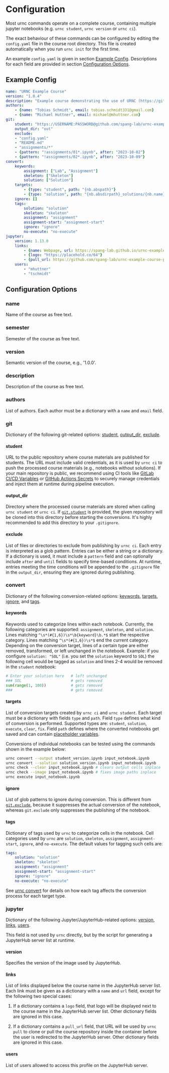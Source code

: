 # Configuration

Most urnc commands operate on a complete course, containing multiple jupyter notebooks (e.g. `urnc student`, `urnc version` or `urnc ci`).

The exact behaviour of these commands can be configured by editing the `config.yaml` file in the course root directory. This file is created automatically when you run `urnc init` for the first time.

An example `config.yaml` is given in section [Example Config](#example-config). Descriptions for each field are provided in section [Configuration Options](#configuration-options).


## Example Config

```yaml
name: "URNC Example Course"
version: "1.0.4"
description: "Example course demonstrating the use of URNC (https://github.com/spang-lab/urnc)"
authors:
    - {name: "Tobias Schmidt", email: tobias.schmidt331@gmail.com}
    - {name: "Michael Huttner", email: michael@mhuttner.com}
git:
    student: "https://USERNAME:PASSWORD@github.com/spang-lab/urnc-example-course-public.git"
    output_dir: "out"
    exclude:
    - "config.yaml"
    - "README.md"
    - "assignments/*"
    - {pattern: "!assignments/01*.ipynb", after: "2023-10-02"}
    - {pattern: "!assignments/02*.ipynb", after: "2023-10-09"}
convert:
    keywords:
        assignment: ["Lab", "Assignment"]
        skeleton: ["Skeleton"]
        solution: ["Solution"]
    targets:
        - {type: "student", path: "{nb.abspath}"}
        - {type: "solution", path: "{nb.absdirpath}_solutions/{nb.name}"}
    ignore: []
    tags:
        solution: "solution"
        skeleton: "skeleton"
        assignment: "assignment"
        assignment-start: "assignment-start"
        ignore: "ignore"
        no-execute: "no-execute"
jupyter:
    version: 1.13.0
    links:
        - {name: Webpage, url: https://spang-lab.github.io/urnc-example-course}
        - {logo: "https://placehold.co/64"}
        - {pull_url: https://github.com/spang-lab/urnc-example-course-public.git}
    users:
        - "mhuttner"
        - "tschmidt"
```

## Configuration Options


### name

Name of the course as free text.


### semester

Semester of the course as free text.


### version

Semantic version of the course, e.g., '1.0.0'.


### description

Description of the course as free text.


### authors

List of authors. Each author must be a dictionary with a `name` and
`email` field.


### git

Dictionary of the following git-related options: [student](#student), [output_dir](#output_dir), [exclude](#exclude).


#### student

URL to the public repository where course materials are published for students. The URL must include valid credentials, as it is used by `urnc ci` to push the processed course materials (e.g., notebooks without solutions). If your main repository is public, we recommend using CI tools like [GitLab CI/CD Variables](https://docs.gitlab.com/ee/ci/variables/) or [GitHub Actions Secrets](https://docs.github.com/en/actions/security-guides/encrypted-secrets) to securely manage credentials and inject them at runtime during pipeline execution.


#### output_dir

Directory where the processed course materials are stored when calling `urnc student` or `urnc ci`. If [`git.student`](#student) is provided, the given repository will be cloned into this directory before starting the conversions. It's highly recommended to add this directory to your `.gitignore`.


#### exclude

List of files or directories to exclude from publishing by `urnc ci`. Each entry is interpreted as a glob pattern. Entries can be either a string or a dictionary. If a dictionary is used, it must include a `pattern` field and can optionally include `after` and `until` fields to specify time-based conditions. At runtime, entries meeting the time conditions will be appended to the `.gitignore` file in the `output_dir`, ensuring they are ignored during publishing.


### convert

Dictionary of the following conversion-related options: [keywords](#keywords), [targets](#targets), [ignore](#ignore), and [tags](#tags).


#### keywords

Keywords used to categorize lines within each notebook. Currently, the following categories are supported: `assignment`, `skeleton`, and `solution`. Lines matching `^\s*(#{1,6})\s*\b{keyword}\b.*$` start the respective category. Lines matching `^\s*(#{1,6})\s*$` end the current category. Depending on the conversion target, lines of a certain type are either removed, transformed, or left unchanged in the notebook. Example: if you configure `solution: "SOL"` (i.e. you set the `solution` keyword to `SOL`) the following cell would be tagged as `solution` and lines 2-4 would be removed in the `student` notebook:

```python
# Enter your solution here   # left unchanged
### SOL                      # gets removed
sum(range(1, 100))           # gets removed
###                          # gets removed
```


#### targets

List of conversion targets created by `urnc ci` and `urnc student`.
Each target must be a dictionary with fields `type` and `path`.
Field `type` defines what kind of conversion is performed.
Supported types are: `student`, `solution`, `execute`, `clear`, `fix`.
Field `path` defines where the converted notebooks get saved and can contain [placeholder variables](placeholders.md#placeholder-variables).

Conversions of individual notebooks can be tested using the commands shown in the example below:

```bash
urnc convert --output student_version.ipynb input_notebook.ipynb
urnc convert --solution solution_version.ipynb input_notebook.ipynb
urnc check --clear input_notebook.ipynb # clears output cells inplace
urnc check --image input_notebook.ipynb # fixes image paths inplace
urnc execute input_notebook.ipynb
```


#### ignore

List of glob patterns to ignore during conversion.
This is different from [`git.exclude`](#exclude), because it suppresses the actual conversion of the notebook, whereas `git.exclude` only suppresses the publishing of the notebook.


#### tags

Dictionary of tags used by `urnc` to categorize cells in the notebook.
Cell categories used by `urnc` are `solution`, `skeleton`, `assignment`, `assignment-start`, `ignore`, and `no-execute`.
The default values for tagging such cells are:

```yaml
tags:
    solution: "solution"
    skeleton: "skeleton"
    assignment: "assignment"
    assignment-start: "assignment-start"
    ignore: "ignore"
    no-execute: "no-execute"
```

See [urnc convert](commands/convert.md) for details on how each tag affects the conversion process for each target type.


### jupyter

Dictionary of the following Jupyter/JupyterHub-related options: [version](#version), [links](#links), [users](#users).

This field is not used by `urnc` directly, but by the script for generating a JupyterHub server list at runtime.


#### version

Specifies the version of the image used by JupyterHub.


#### links

List of links displayed below the course name in the JupyterHub server list.
Each link must be given as a dictionary with a `name` and `url` field, except for the following two special cases:

1. If a dictionary contains a `logo` field, that logo will be displayed next to the course name in the JupyterHub server list. Other dictionary fields are ignored in this case.

2. If a dictionary contains a `pull_url` field, that URL will be used by `urnc pull` to clone or pull the course repository inside the container before the user is redirected to the JupyterHub server. Other dictionary fields are ignored in this case.


#### users

List of users allowed to access this profile on the JupyterHub server.
